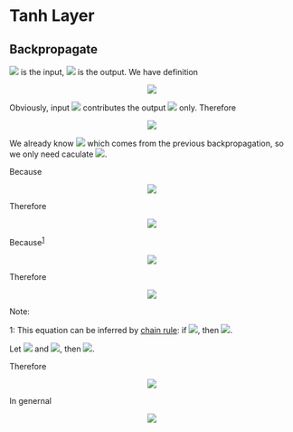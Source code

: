 # Tanh Layer

## Backpropagate

<img src="https://math.justforfun.click/$/x"/> is the input, <img src="https://math.justforfun.click/$/y"/> is the output. We have definition 

<p align="center">
<img src="https://math.justforfun.click/$/Y_{ij} = Tanh(X_{ij}) = (e^{2x_{ij}} - 1) / (e^{2x_{ij}} + 1)"/>
</p>

Obviously, input <img src="https://math.justforfun.click/$/X_{ij}"/> contributes the output <img src="https://math.justforfun.click/$/Y_{ij}"/> only. Therefore

<p align="center">
<img src="https://math.justforfun.click/$/Delta X_{ij} = Delta Y_{ij} * (partial Y_{ij})/(partial X_{ij})"/>
</p>

We already know <img src="https://math.justforfun.click/$/\Delta Y_{ij}"/> which comes from the previous backpropagation, so we only need caculate <img src="https://math.justforfun.click/$/(partial Y_{ij})/(partial X_{ij)"/>.

Because

<p align="center">
<img src="https://math.justforfun.click/$/(f/g)' = (f'g - fg')/g^2"/>
</p>

Therefore

<p align="center">
<img src="https://math.justforfun.click/$/(partial Y_{ij})/(partial X_{ij}) = (partial/(partial x_{ij})(e^{2x_{ij}} - 1) * (e^{2x_{ij}} + 1) - (e^{2x_{ij}} - 1) * partial/(partial x_{ij})(e^{2x_{ij} + 1}))/(e^{2x_{ij}} + 1)^2"/>
</p>

Because<sup>[1](#footnote1)</sup>

<p align="center">
<img src="https://math.justforfun.click/$/(partial e^{2x})/(partial x) = 2e^{2x}"/>
</p>

Therefore

<p align="center">

<img src="https://math.justforfun.click/$/(partial Y_{ij})/(partial X_{ij}) = (2e^{2x_{ij}} * (e^{2x_{ij}} + 1) - (e^{2x_{ij}} - 1) * 2e^{2x_{ij}})/((e^{2x_{ij}} + 1)^2) = (2 * 2e^{2x_{ij}})/((e^{2x_{ij}} + 1)^2) = 2/(e^{2x_{ij}} + 1) * (2e^{2x_{ij}})/(e^{2x_{ij}} + 1) = (1 - Y_{ij}) * (1 + Y_{ij}) = 1 - Y_{ij}^2"/>

</p>

Note:

<a name="footnote1">1</a>: This equation can be inferred by [chain rule](https://en.wikipedia.org/wiki/Chain_rule): if <img src="https://math.justforfun.click/$/f(x) = h(g(x))"/>, then
<img src="https://math.justforfun.click/$/f'(x) = h'(g(x)) * g'(x)"/>.

Let <img src="https://math.justforfun.click/$/h(x) = x^2"/> and <img src="https://math.justforfun.click/$/g(x) = e^x"/>, then <img src="https://math.justforfun.click/$/f(x) = h(g(x)) = (e^x)^2 = e^{2x}"/>.

Therefore

<p align="center">
<img src="https://math.justforfun.click/$/(partial e^{2x})/(partial x) = (partial f(x))/(partial x) = (partial h(g(x)))/(partial x) * (partial g(x))/(partial x) = 2e^x * e^x = 2e^{2x}"/>
</p>

In genernal

<p align="center">
<img src="https://math.justforfun.click/$/(partial e^{cx})/(partial x) = ce^{cx}"/>
</p>